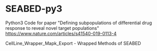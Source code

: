 # SEABED-py3
 Python3 Code for paper "Defining subpopulations of differential drug response to reveal novel target populations"
 https://www.nature.com/articles/s41540-019-0113-4

CellLine_Wrapper_Mapk_Export - Wrapped Methods of SEABED
